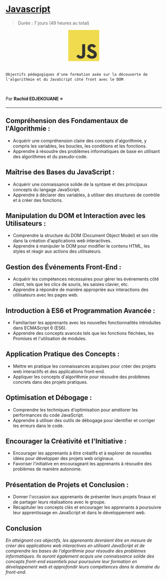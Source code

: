 # [Javascript](https://developer.mozilla.org/fr/docs/Web/JavaScript)

> Durée : 7 jours (49 heures au total)

<center>
<img src="./support/contexte/logo.png" alt="javascript" width="100">
</center>

<br>

    Objectifs pédagogiques d'une formation axée sur la découverte de l'algorithmie et du JavaScript côté front avec le DOM

<br>

Par **Rachid EDJEKOUANE ⭐️**

---

## Compréhension des Fondamentaux de l'Algorithmie :

-   Acquérir une compréhension claire des concepts d'algorithmie, y compris les variables, les boucles, les conditions et les fonctions.
-   Apprendre à résoudre des problèmes informatiques de base en utilisant des algorithmes et du pseudo-code.

## Maîtrise des Bases du JavaScript :

-   Acquérir une connaissance solide de la syntaxe et des principaux concepts du langage JavaScript.
-   Apprendre à déclarer des variables, à utiliser des structures de contrôle et à créer des fonctions.

## Manipulation du DOM et Interaction avec les Utilisateurs :

-   Comprendre la structure du DOM (Document Object Model) et son rôle dans la création d'applications web interactives.
-   Apprendre à manipuler le DOM pour modifier le contenu HTML, les styles et réagir aux actions des utilisateurs.

## Gestion des Événements Front-End :

-   Acquérir les compétences nécessaires pour gérer les événements côté client, tels que les clics de souris, les saisies clavier, etc.
-   Apprendre à répondre de manière appropriée aux interactions des utilisateurs avec les pages web.

## Introduction à ES6 et Programmation Avancée :

-   Familiariser les apprenants avec les nouvelles fonctionnalités introduites dans ECMAScript 6 (ES6).
-   Apprendre des concepts avancés tels que les fonctions fléchées, les Promises et l'utilisation de modules.

## Application Pratique des Concepts :

-   Mettre en pratique les connaissances acquises pour créer des projets web interactifs et des applications front-end.
-   Appliquer les concepts d'algorithmie pour résoudre des problèmes concrets dans des projets pratiques.

## Optimisation et Débogage :

-   Comprendre les techniques d'optimisation pour améliorer les performances du code JavaScript.
-   Apprendre à utiliser des outils de débogage pour identifier et corriger les erreurs dans le code.

## Encourager la Créativité et l'Initiative :

-   Encourager les apprenants à être créatifs et à explorer de nouvelles idées pour développer des projets web originaux.
-   Favoriser l'initiative en encourageant les apprenants à résoudre des problèmes de manière autonome.

## Présentation de Projets et Conclusion :

-   Donner l'occasion aux apprenants de présenter leurs projets finaux et de partager leurs réalisations avec le groupe.
-   Récapituler les concepts clés et encourager les apprenants à poursuivre leur apprentissage en JavaScript et dans le développement web.

## Conclusion

_En atteignant ces objectifs, les apprenants devraient être en mesure de créer des applications web interactives en utilisant JavaScript et de comprendre les bases de l'algorithmie pour résoudre des problèmes informatiques. Ils auront également acquis une connaissance solide des concepts front-end essentiels pour poursuivre leur formation en développement web et approfondir leurs compétences dans le domaine du front-end._

